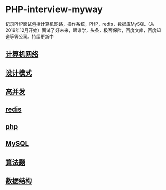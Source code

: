 # PHP-interview-myway
记录PHP面试包括计算机网路，操作系统，PHP，redis，数据库MySQL（从2019年12月开始）面试了好未来，跟谁学，头条，极客保险，百度文库，百度知道等等公司。持续更新中

## [计算机网络](计算机网络.md)
## [设计模式](设计模式.md)
## [高并发](高并发.md)
## [redis](redis.md)
## [php](php.md)
## [MySQL](mysql.md)
## [算法题](算法题.md)
## [数据结构](数据结构.md)